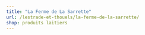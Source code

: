 ```yaml
---
title: "La Ferme de La Sarrette"
url: /lestrade-et-thouels/la-ferme-de-la-sarrette/
shop: produits laitiers
---
```


